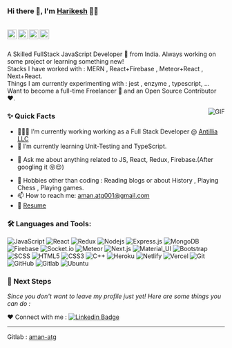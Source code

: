 ### Hi there 👋, I'm [Harikesh](https://github.com/harikesh1996) 👨‍💻

<br/>

<a href="https://www.linkedin.com/feed//">
  <img align="left" Linkedin" width="22px" src="https://www.linkedin.com/in/harikesh-harikesh-601213150"/>
</a>

<a href="https://t.me/amanatg0">
  <img align="left" alt="Harikesh's Telegram" width="22px" src="https://cdn.jsdelivr.net/npm/simple-icons@v3/icons/telegram.svg" />
</a>

<a href="https://twitter.com/aman_atg">
  <img align="left" alt="harikesh | Twitter" width="22px" src="https://cdn.jsdelivr.net/npm/simple-icons@v3/icons/twitter.svg" />
</a>

<a href="mailto:chourasiyaharikesh">
  <img align="left" alt="Aman's Email" width="22px" src="https://cdn.jsdelivr.net/npm/simple-icons@v3/icons/gmail.svg" />
</a>


<br />

<br/>

<p>
A Skilled FullStack JavaScript Developer 🚀 from India. Always working on some project or learning something new!
<br/>
Stacks I have worked with : MERN , React+Firebase , Meteor+React , Next+React.
<br/>  
Things I am currently experimenting with : jest , enzyme , typescript, ...
<br/>
Want to become a full-time Freelancer 💸 and an Open Source Contributor ❤️.
</p>


  <img align="right" alt="GIF" src="https://media.giphy.com/media/MC6eSuC3yypCU/giphy.gif" />
  
### ✨ Quick Facts

- 👨🏽‍💻 I’m currently working working as a Full Stack Developer @ [Antillia LLC](https://www.linkedin.com/company/antillia-llc)
- 🌱 I’m currently learning Unit-Testing and TypeScript.
<!--- 🤔 I’m looking for help for my future MERN projects.-->
- 💬 Ask me about anything related to JS, React, Redux, Firebase.(After googling it 😜😌)
<!--- ⚡️ Fun-Fact: I sleep at 6am 🙃. -->
- 🎿 Hobbies other than coding : Reading blogs or about History , Playing Chess , Playing games.
- 📫 How to reach me: aman.atg001@gmail.com
- 📝 [Resume](https://drive.google.com/drive/folders/1VxDtIflu5nThxTtm8COG_eh_1FkjF3Jj)

### 🛠️ Languages and Tools:

![JavaScript](https://img.shields.io/badge/-JavaScript-black?style=flat-square&logo=javascript)
![React](https://img.shields.io/badge/-React-black?style=flat-square&logo=react)
![Redux](https://img.shields.io/badge/-Redux-black?style=flat-square&logo=Redux)
![Nodejs](https://img.shields.io/badge/-Nodejs-black?style=flat-square&logo=Node.js)
![Express.js](https://img.shields.io/badge/-Express-black?style=flat-square&logo=expressjs)
![MongoDB](https://img.shields.io/badge/-MongoDB-black?style=flat-square&logo=mongodb)
![Firebase](https://img.shields.io/badge/-Firebase-black?style=flat-square&logo=Firebase)
![Socket.io](https://img.shields.io/badge/-Socket-black?style=flat-square&logo=socket.io)
![Meteor](https://img.shields.io/badge/-Meteor-black?style=flat-square&logo=Meteor)
![Next.js](https://img.shields.io/badge/-Next-black?style=flat-square&logo=Next.js)
![Material_UI](https://img.shields.io/badge/-Material_UI-black?style=flat-square&logo=material-ui)
![Bootstrap](https://img.shields.io/badge/-Bootstrap-black?style=flat-square&logo=bootstrap)
![SCSS](https://img.shields.io/badge/-SCSS-black?style=flat-square&logo=SASS)
![HTML5](https://img.shields.io/badge/-HTML5-black?style=flat-square&logo=html5&logoColor=white)
![CSS3](https://img.shields.io/badge/-CSS3-black?style=flat-square&logo=css3)
![C++](https://img.shields.io/badge/-C++-black?style=flat-square&logo=c)
![Heroku](https://img.shields.io/badge/-Heroku-black?style=flat-square&logo=heroku)
![Netlify](https://img.shields.io/badge/-Netlify-black?style=flat-square&logo=netlify)
![Vercel](https://img.shields.io/badge/-Vercel-black?style=flat-square&logo=vercel)
![Git](https://img.shields.io/badge/-Git-black?style=flat-square&logo=git)
![GitHub](https://img.shields.io/badge/-GitHub-black?style=flat-square&logo=github)
![Gitlab](https://img.shields.io/badge/-Gitlab-black?style=flat-square&logo=gitlab)
![Ubuntu](https://img.shields.io/badge/-Ubuntu-black?style=flat-square&logo=ubuntu)



### 👣 Next Steps

_Since you don't want to leave my profile just yet! Here are some things you can do :_

<!--
❤️ Offer work : Send the offer on [![Linkedin Badge](https://img.shields.io/badge/-Aman_Ansari-blue?style=flat-square&logo=Linkedin&logoColor=white&link=https://www.linkedin.com/in/aman-atg/)](https://www.linkedin.com/in/aman-atg/)
or [![Gmail Badge](https://img.shields.io/badge/-aman.atg001@gmail.com-c14438?style=flat-square&logo=Gmail&logoColor=white&link=mailto:aman.atg001@gmail.com)](mailto:aman.atg001@gmail.com)
-->

<!--❤️ Follow : You can follow me here on [![GitHub followers](https://img.shields.io/github/followers/aman-atg?label=Follow&style=social)](https://github.com/aman-atg/?tab=follow) and [![Twitter Badge](https://img.shields.io/badge/-@aman_atg-1ca0f1?style=flat-square&labelColor=1ca0f1&logo=twitter&logoColor=white&link=https://twitter.com/aman_atg)](https://twitter.com/aman_atg)
if you are on a similar path as mine.
-->

❤️ Connect with me : [![Linkedin Badge](https://img.shields.io/badge/-Aman_Ansari-blue?style=flat-square&logo=Linkedin&logoColor=white&link=https://www.linkedin.com/in/aman-atg/)](https://www.linkedin.com/in/aman-atg/)


----------------------------------------------------------
Gitlab : [aman-atg](https://gitlab.com/aman-atg)

